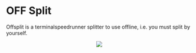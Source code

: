 # OFF Split

Offsplit is a terminalspeedrunner splitter to use offline, i.e. you must split by yourself.

<p align="center">
<a href="https://asciinema.org/a/581439" target="_blank"><img src="https://asciinema.org/a/581439.svg" /></a>
</p>

